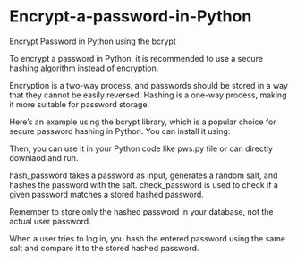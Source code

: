 # Encrypt-a-password-in-Python
Encrypt Password in Python using the bcrypt

To encrypt a password in Python, it is recommended to use a secure hashing algorithm instead of encryption.

Encryption is a two-way process, and passwords should be stored in a way that they cannot be easily reversed. Hashing is a one-way process, making it more suitable for password storage.

Here’s an example using the bcrypt library, which is a popular choice for secure password hashing in Python. You can install it using:

Then, you can use it in your Python code like pws.py file or can  directly downlaod and run.

hash_password takes a password as input, generates a random salt, and hashes the password with the salt. check_password is used to check if a given password matches a stored hashed password.

Remember to store only the hashed password in your database, not the actual user password.

When a user tries to log in, you hash the entered password using the same salt and compare it to the stored hashed password.
